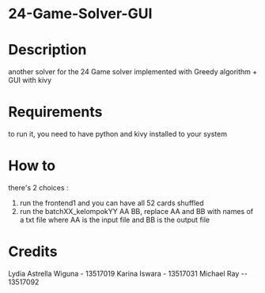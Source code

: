 # 24-Game-Solver-GUI   

# Description  
another solver for the 24 Game solver implemented with Greedy algorithm + GUI with kivy

# Requirements
to run it, you need to have python and kivy installed to your system  

# How to  
there's 2 choices :
 1. run the frontend1 and you can have all 52 cards shuffled
 2. run the batchXX_kelompokYY AA BB, replace AA and BB with names of a txt file where AA is the input file and BB is the output file  
 
 # Credits 
 Lydia Astrella Wiguna - 13517019
 Karina Iswara - 13517031
 Michael Ray -- 13517092
 
